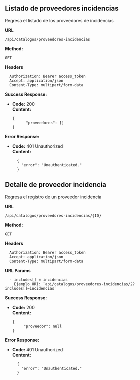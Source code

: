 ## Listado de proveedores incidencias
Regresa el listado de los proveedores de incidencias

 **URL**

    /api/catalogos/proveedores-incidencias

 **Method:**

  `GET`
  
 **Headers**
   
      Authorization: Bearer access_token
      Accept: application/json
      Content-Type: multipart/form-data
     

**Success Response:**

* **Code:** 200 <br />
  **Content:** 
  
      {
            "proveedores": []
      }

**Error Response:**

  * **Code:** 401 Unauthorized <br />
    **Content:** 
  
          {
            "error": "Unauthenticated."
          }  
          
            
                    
## Detalle de proveedor incidencia
Regresa el registro de un proveedor incidencia

 **URL**

    /api/catalogos/proveedores-incidencias/{ID}

 **Method:**

  `GET`
  
 **Headers**
   
      Authorization: Bearer access_token
      Accept: application/json
      Content-Type: multipart/form-data
     
 **URL Params**

      - includes[] = incidencias
        Ejemplo URI: `api/catalogos/proveedores-incidencias/2?includes[]=incidencias`

**Success Response:**

* **Code:** 200 <br />
  **Content:** 
  
      {
           "proveedor": null
      }

**Error Response:**

  * **Code:** 401 Unauthorized <br />
    **Content:** 
  
          {
            "error": "Unauthenticated."
          }  
